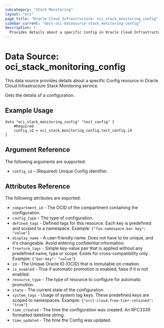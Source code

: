 ```yaml
---
subcategory: "Stack Monitoring"
layout: "oci"
page_title: "Oracle Cloud Infrastructure: oci_stack_monitoring_config"
sidebar_current: "docs-oci-datasource-stack_monitoring-config"
description: |-
  Provides details about a specific Config in Oracle Cloud Infrastructure Stack Monitoring service
---
```


# Data Source: oci_stack_monitoring_config
This data source provides details about a specific Config resource in Oracle Cloud Infrastructure Stack Monitoring service.

Gets the details of a configuration.

## Example Usage

```hcl
data "oci_stack_monitoring_config" "test_config" {
	#Required
	config_id = oci_stack_monitoring_config.test_config.id
}
```

## Argument Reference

The following arguments are supported:

* `config_id` - (Required) Unique Config identifier.


## Attributes Reference

The following attributes are exported:

* `compartment_id` - The OCID of the compartment containing the configuration.
* `config_type` - The type of configuration.
* `defined_tags` - Defined tags for this resource. Each key is predefined and scoped to a namespace. Example: `{"foo-namespace.bar-key": "value"}` 
* `display_name` - A user-friendly name. Does not have to be unique, and it's changeable. Avoid entering confidential information.
* `freeform_tags` - Simple key-value pair that is applied without any predefined name, type or scope. Exists for cross-compatibility only. Example: `{"bar-key": "value"}` 
* `id` - The Unique Oracle ID (OCID) that is immutable on creation.
* `is_enabled` - True if automatic promotion is enabled, false if it is not enabled.
* `resource_type` - The type of resource to configure for automatic promotion.
* `state` - The current state of the configuration.
* `system_tags` - Usage of system tag keys. These predefined keys are scoped to namespaces. Example: `{"orcl-cloud.free-tier-retained": "true"}` 
* `time_created` - The time the configuration was created. An RFC3339 formatted datetime string.
* `time_updated` - The time the Config was updated.


